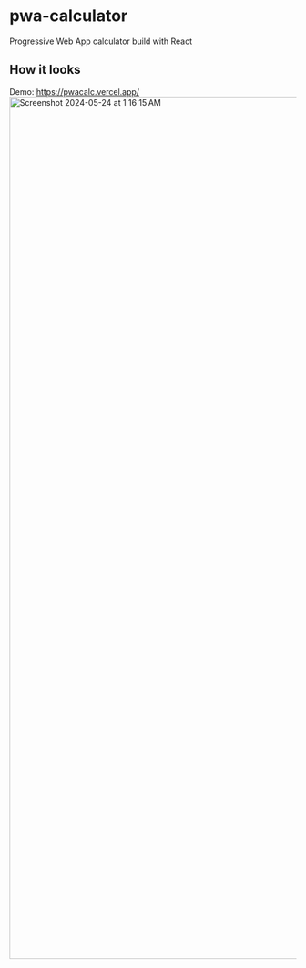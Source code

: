 # pwa-calculator
Progressive Web App calculator build with React

## How it looks
Demo: https://pwacalc.vercel.app/
<img width="1512" alt="Screenshot 2024-05-24 at 1 16 15 AM" src="https://github.com/iskevinlemon/pwa-calculator/assets/126497052/7def82d7-9348-4424-8a86-757496847b82">
